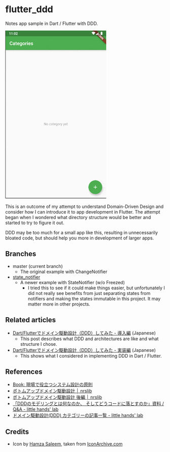 # flutter_ddd

Notes app sample in Dart / Flutter with DDD.

![Screencast](doc/images/screencast.gif)

This is an outcome of my attempt to understand Domain-Driven Design and consider how I can introduce
it to app development in Flutter. The attempt began when I wondered what directory structure would be
better and started to try to figure it out.

DDD may be too much for a small app like this, resulting in unnecessarily bloated code, but should
help you more in development of larger apps.

## Branches

* master (current branch)
    * The original example with ChangeNotifier
* [state_notifier](https://github.com/kaboc/flutter_ddd/tree/state_notifier)
    * A newer example with StateNotifier (w/o Freezed)
        * I tried this to see if it could make things easier, but unfortunately I did not really see
        benefits from just separating states from notifiers and making the states immutable in this
        project. It may matter more in other projects.

## Related articles

- [Dart/Flutterでドメイン駆動設計（DDD）してみた - 導入編](https://kabochapo.hateblo.jp/entry/2019/11/01/195130) (Japanese)
    - This post describes what DDD and architectures are like and what structure I chose. 
- [Dart/Flutterでドメイン駆動設計（DDD）してみた - 実装編](https://kabochapo.hateblo.jp/entry/2019/11/21/160759) (Japanese)
    - This shows what I considered in implementing DDD in Dart / Flutter.

## References

- [Book: 現場で役立つシステム設計の原則](https://gihyo.jp/book/2017/978-4-7741-9087-7)
- [ボトムアップドメイン駆動設計 │ nrslib](https://nrslib.com/bottomup-ddd/)
- [ボトムアップドメイン駆動設計 後編 │ nrslib](https://nrslib.com/bottomup-ddd-2/)
- [「DDDのモデリングとは何なのか、 そしてどうコードに落とすのか」資料 / Q&A - little hands' lab](https://little-hands.hatenablog.com/entry/2019/08/31/genba_de_ddd)
- [ドメイン駆動設計(DDD) カテゴリーの記事一覧 - little hands' lab](https://little-hands.hatenablog.com/archive/category/%E3%83%89%E3%83%A1%E3%82%A4%E3%83%B3%E9%A7%86%E5%8B%95%E8%A8%AD%E8%A8%88%28DDD%29)

## Credits

* Icon by [Hamza Saleem](http://www.hamzasaleem.co.uk/), taken from [IconArchive.com](http://www.iconarchive.com/show/stock-style-3-icons-by-hamzasaleem/Notes-icon.html)
